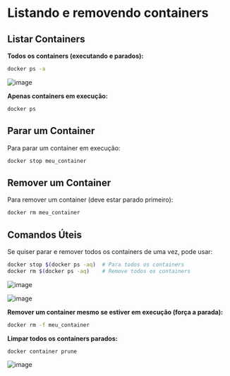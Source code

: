 
# Listando e removendo containers

## Listar Containers

**Todos os containers (executando e parados):**
```bash
docker ps -a
```
![image](https://github.com/user-attachments/assets/6018bde1-0eef-4828-9f86-37bf62183f65)

**Apenas containers em execução:**
```bash
docker ps
```

## Parar um Container

Para parar um container em execução:
```bash
docker stop meu_container
```

## Remover um Container

Para remover um container (deve estar parado primeiro):
```bash
docker rm meu_container
```

## Comandos Úteis

Se quiser parar e remover todos os containers de uma vez, pode usar:

```bash
docker stop $(docker ps -aq)  # Para todos os containers
docker rm $(docker ps -aq)    # Remove todos os containers
```
![image](https://github.com/user-attachments/assets/fee41f8b-1e79-4c49-923a-7f68de8a9f34)

![image](https://github.com/user-attachments/assets/a95f1938-0413-46c7-9dff-e4024f50b6de)

**Remover um container mesmo se estiver em execução (força a parada):**
```bash
docker rm -f meu_container
```

**Limpar todos os containers parados:**
```bash
docker container prune
```
![image](https://github.com/user-attachments/assets/849a7cf9-a3e9-4b1e-a50d-02867aef64b0)

